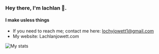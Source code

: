 ### Hey there, I'm lachlan 👋.
#### I make usless things

- If you need to reach me; contact me here: lochyjowett1@gmail.com
- My website: Lachlanjowett.com

![My stats](https://github-readme-stats.vercel.app/api?username=lochyj&theme=dark&hide_border=1)

<!--
**lochyj/lochyj** is a ✨ _special_ ✨ repository because its `README.md` (this file) appears on your GitHub profile.

Here are some ideas to get you started:

- 🔭 I’m currently working on ...
- 🌱 I’m currently learning ...
- 👯 I’m looking to collaborate on ...
- 🤔 I’m looking for help with ...
- 💬 Ask me about ...
- 📫 How to reach me: ...
- 😄 Pronouns: ...
- ⚡ Fun fact: ...
-->
